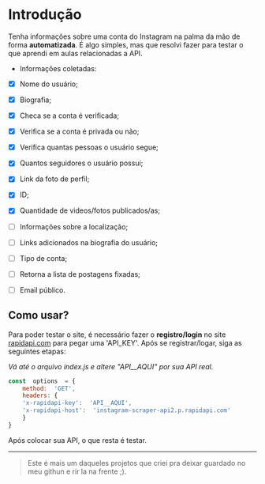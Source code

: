 # Introdução
Tenha informações sobre uma conta do Instagram na palma da mão de forma **automatizada**. É algo simples, mas que resolvi fazer para testar o que aprendi em aulas relacionadas a API.

 - Informações coletadas:
 - [x] Nome do usuário;
 - [x]  Biografia;
 - [x] Checa se a conta é verificada;
 - [x] Verifica se a conta é privada ou não;
 - [x] Verifica quantas pessoas o usuário segue;
 - [x] Quantos seguidores o usuário possui;
 - [x] Link da foto de perfil;
 - [x] ID;
 - [x] Quantidade de videos/fotos publicados/as;
 - [ ] Informações sobre a localização;
 - [ ] Links adicionados na biografia do usuário;
 - [ ] Tipo de conta;
 - [ ] Retorna a lista de postagens fixadas;
 - [ ] Email público.
 

## Como usar?
Para poder testar o site, é necessário fazer o **registro/login** no site [rapidapi.com](https://rapidapi.com/social-api1-instagram/api/instagram-scraper-api2/) para pegar uma 'API_KEY'. 
Após se registrar/logar, siga as seguintes etapas:

*Vá até o arquivo index.js  e altere "API__AQUI" por sua API real.*

```js
const  options  = {
    method:  'GET',
    headers: {
	'x-rapidapi-key':  'API__AQUI',
	'x-rapidapi-host':  'instagram-scraper-api2.p.rapidapi.com'
    }
}
```

Após colocar sua API, o que resta é testar.

<hr>

> Este é mais um daqueles projetos que criei pra deixar guardado no meu githun e rir la na frente ;).

